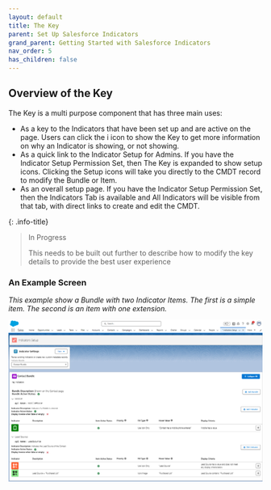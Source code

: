 ```yaml
---
layout: default
title: The Key
parent: Set Up Salesforce Indicators
grand_parent: Getting Started with Salesforce Indicators
nav_order: 5
has_children: false
---
```


## Overview of the Key

The Key is a multi purpose component that has three main uses: 
* As a key to the Indicators that have been set up and are active on the page. Users can click the i icon to show the Key to get more information on why an Indicator is showing, or not showing. 
* As a quick link to the Indicator Setup for Admins. If you have the Indicator Setup Permission Set, then The Key is expanded to show setup icons. Clicking the Setup icons will take you directly to the CMDT record to modify the Bundle or Item. 
* As an overall setup page. If you have the Indicator Setup Permission Set, then the Indicators Tab is available and All Indicators will be visible from that tab, with direct links to create and edit the CMDT. 

{: .info-title}
>In Progress
>
>This needs to be built out further to describe how to modify the key details to provide the best user experience

### An Example Screen
_This example show a Bundle with two Indicator Items. The first is a simple item. The second is an item with one extension._

![Salesforce_Indicator_Key](../images/setup/TheKey.png)
